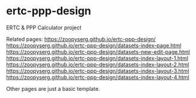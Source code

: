 # ertc-ppp-design

ERTC & PPP Calculator project

Related pages:
https://zoopyserg.github.io/ertc-ppp-design/
https://zoopyserg.github.io/ertc-ppp-design/datasets-index-page.html
https://zoopyserg.github.io/ertc-ppp-design/datasets-new-edit-page.html
https://zoopyserg.github.io/ertc-ppp-design/datasets-index-layout-1.html
https://zoopyserg.github.io/ertc-ppp-design/datasets-index-layout-2.html
https://zoopyserg.github.io/ertc-ppp-design/datasets-index-layout-3.html
https://zoopyserg.github.io/ertc-ppp-design/datasets-index-layout-4.html

Other pages are just a basic template.
